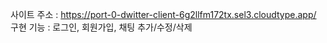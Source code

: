 사이트 주소 : https://port-0-dwitter-client-6g2llfm172tx.sel3.cloudtype.app/
구현 기능 : 로그인, 회원가입, 채팅 추가/수정/삭제
